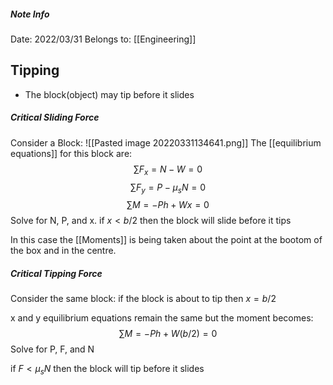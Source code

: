 ##### Note Info
Date: 2022/03/31
Belongs to: [[Engineering]]
## Tipping
- The block(object) may tip before it slides

##### Critical Sliding Force
Consider a Block:
![[Pasted image 20220331134641.png]]
The [[equilibrium equations]] for this block are:
$$ \sum F_x = N-W = 0 $$
$$ \sum F_y = P-\mu_sN = 0 $$
$$ \sum M = -Ph + Wx = 0 $$
Solve for N, P, and x. if $x<b/2$ then the block will slide before it tips

In this case the [[Moments]] is being taken about the point at the bootom of the box and in the centre.

##### Critical Tipping Force
Consider the same block:
if the block is about to tip then $x = b/2$ 

x and y equilibrium equations remain the same but the moment becomes:
$$ \sum M = -Ph + W(b/2) = 0 $$
Solve for P, F, and N

if $F < \mu_sN$ then the block will tip before it slides
